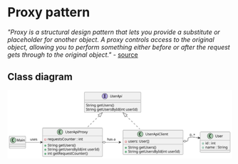 # Proxy pattern

*"Proxy is a structural design pattern that lets you provide a substitute or placeholder for another object. A proxy controls access to the original object, allowing you to perform something either before or after the request gets through to the original object."* - [source](https://refactoring.guru/design-patterns/proxy)

## Class diagram

![class-diagram](class-diagram.svg)
